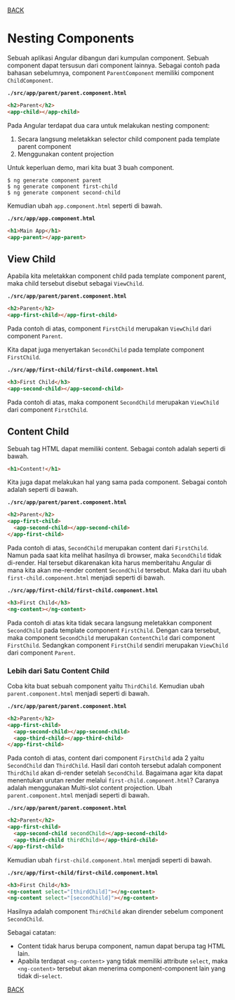 [BACK](./README.md)

# Nesting Components

Sebuah aplikasi Angular dibangun dari kumpulan component. Sebuah component dapat tersusun dari component lainnya. Sebagai contoh pada bahasan sebelumnya, component `ParentComponent` memiliki component `ChildComponent`.

**`./src/app/parent/parent.component.html`**

```html
<h2>Parent</h2>
<app-child></app-child>
```

Pada Angular terdapat dua cara untuk melakukan nesting component:

1. Secara langsung meletakkan selector child component pada template parent component
2. Menggunakan content projection

Untuk keperluan demo, mari kita buat 3 buah component.

```
$ ng generate component parent
$ ng generate component first-child
$ ng generate component second-child
```

Kemudian ubah `app.component.html` seperti di bawah.

**`./src/app/app.component.html`**

```html
<h1>Main App</h1>
<app-parent></app-parent>
```

## View Child

Apabila kita meletakkan component child pada template component parent, maka child tersebut disebut sebagai `ViewChild`.

**`./src/app/parent/parent.component.html`**

```html
<h2>Parent</h2>
<app-first-child></app-first-child>
```

Pada contoh di atas, component `FirstChild` merupakan `ViewChild` dari component `Parent`.

Kita dapat juga menyertakan `SecondChild` pada template component `FirstChild`.

**`./src/app/first-child/first-child.component.html`**

```html
<h3>First Child</h3>
<app-second-child></app-second-child>
```

Pada contoh di atas, maka component `SecondChild` merupakan `ViewChild` dari component `FirstChild`.

## Content Child

Sebuah tag HTML dapat memiliki content. Sebagai contoh adalah seperti di bawah.

```html
<h1>Content!</h1>
```

Kita juga dapat melakukan hal yang sama pada component. Sebagai contoh adalah seperti di bawah.

**`./src/app/parent/parent.component.html`**

```html
<h2>Parent</h2>
<app-first-child>
  <app-second-child></app-second-child>
</app-first-child>
```

Pada contoh di atas, `SecondChild` merupakan content dari `FirstChild`. Namun pada saat kita melihat hasilnya di browser, maka `SecondChild` tidak di-render. Hal tersebut dikarenakan kita harus memberitahu Angular di mana kita akan me-render content `SecondChild` tersebut. Maka dari itu ubah `first-child.component.html` menjadi seperti di bawah.

**`./src/app/first-child/first-child.component.html`**

```html
<h3>First Child</h3>
<ng-content></ng-content>
```

Pada contoh di atas kita tidak secara langsung meletakkan component `SecondChild` pada template component `FirstChild`. Dengan cara tersebut, maka component `SecondChild` merupakan `ContentChild` dari component `FirstChild`. Sedangkan component `FirstChild` sendiri merupakan `ViewChild` dari component `Parent`.

### Lebih dari Satu Content Child

Coba kita buat sebuah component yaitu `ThirdChild`. Kemudian ubah `parent.component.html` menjadi seperti di bawah.

**`./src/app/parent/parent.component.html`**

```html
<h2>Parent</h2>
<app-first-child>
  <app-second-child></app-second-child>
  <app-third-child></app-third-child>
</app-first-child>
```

Pada contoh di atas, content dari component `FirstChild` ada 2 yaitu `SecondChild` dan `ThirdChild`. Hasil dari contoh tersebut adalah component `ThirdChild` akan di-render setelah `SecondChild`. Bagaimana agar kita dapat menentukan urutan render melalui `first-child.component.html`? Caranya adalah menggunakan Multi-slot content projection. Ubah `parent.component.html` menjadi seperti di bawah.

**`./src/app/parent/parent.component.html`**

```html
<h2>Parent</h2>
<app-first-child>
  <app-second-child secondChild></app-second-child>
  <app-third-child thirdChild></app-third-child>
</app-first-child>
```

Kemudian ubah `first-child.component.html` menjadi seperti di bawah.

**`./src/app/first-child/first-child.component.html`**

```html
<h3>First Child</h3>
<ng-content select="[thirdChild]"></ng-content>
<ng-content select="[secondChild]"></ng-content>
```

Hasilnya adalah component `ThirdChild` akan dirender sebelum component `SecondChild`.

Sebagai catatan:

- Content tidak harus berupa component, namun dapat berupa tag HTML lain.
- Apabila terdapat `<ng-content>` yang tidak memiliki attribute `select`, maka `<ng-content>` tersebut akan menerima component-component lain yang tidak di-`select`.

[BACK](./README.md)

